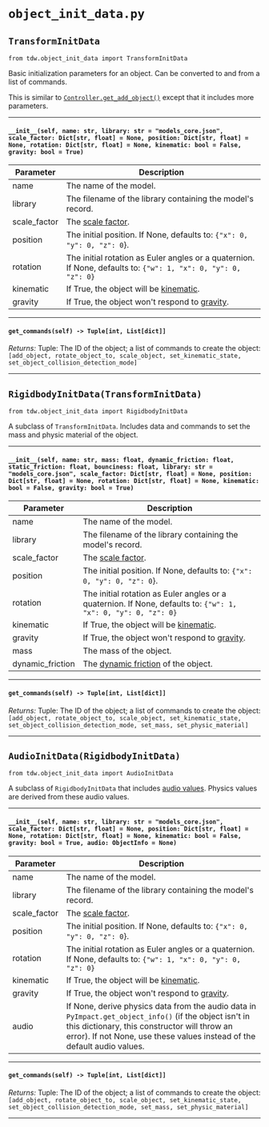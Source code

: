 # `object_init_data.py`

## `TransformInitData`

`from tdw.object_init_data import TransformInitData`

Basic initialization parameters for an object. Can be converted to and from a list of commands.

This is similar to [`Controller.get_add_object()`](controller.md) except that it includes more parameters.

***

#### `__init__(self, name: str, library: str = "models_core.json", scale_factor: Dict[str, float] = None, position: Dict[str, float] = None, rotation: Dict[str, float] = None, kinematic: bool = False, gravity: bool = True)`


| Parameter | Description |
| --- | --- |
| name | The name of the model. |
| library | The filename of the library containing the model's record. |
| scale_factor | The [scale factor](../api/command_api.md#scale_object). |
| position | The initial position. If None, defaults to: `{"x": 0, "y": 0, "z": 0`}. |
| rotation | The initial rotation as Euler angles or a quaternion. If None, defaults to: `{"w": 1, "x": 0, "y": 0, "z": 0}` |
| kinematic | If True, the object will be [kinematic](../api/command_api.md#set_kinematic_state). |
| gravity | If True, the object won't respond to [gravity](../api/command_api.md#set_kinematic_state). |

***

#### `get_commands(self) -> Tuple[int, List[dict]]`

_Returns:_  Tuple: The ID of the object; a list of commands to create the object: `[add_object, rotate_object_to, scale_object, set_kinematic_state, set_object_collision_detection_mode]`

***

## `RigidbodyInitData(TransformInitData)`

`from tdw.object_init_data import RigidbodyInitData`

A subclass of `TransformInitData`. Includes data and commands to set the mass and physic material of the object.

***

#### `__init__(self, name: str, mass: float, dynamic_friction: float, static_friction: float, bounciness: float, library: str = "models_core.json", scale_factor: Dict[str, float] = None, position: Dict[str, float] = None, rotation: Dict[str, float] = None, kinematic: bool = False, gravity: bool = True)`


| Parameter | Description |
| --- | --- |
| name | The name of the model. |
| library | The filename of the library containing the model's record. |
| scale_factor | The [scale factor](../api/command_api.md#scale_object). |
| position | The initial position. If None, defaults to: `{"x": 0, "y": 0, "z": 0`}. |
| rotation | The initial rotation as Euler angles or a quaternion. If None, defaults to: `{"w": 1, "x": 0, "y": 0, "z": 0}` |
| kinematic | If True, the object will be [kinematic](../api/command_api.md#set_kinematic_state). |
| gravity | If True, the object won't respond to [gravity](../api/command_api.md#set_kinematic_state). |
| mass | The mass of the object. |
| dynamic_friction | The [dynamic friction](../api/command_api.md#set_physic_material) of the object. |

***

#### `get_commands(self) -> Tuple[int, List[dict]]`

_Returns:_  Tuple: The ID of the object; a list of commands to create the object: `[add_object, rotate_object_to, scale_object, set_kinematic_state, set_object_collision_detection_mode, set_mass, set_physic_material]`

***

## `AudioInitData(RigidbodyInitData)`

`from tdw.object_init_data import AudioInitData`

A subclass of `RigidbodyInitData` that includes [audio values](py_impact.md#objectinfo).
Physics values are derived from these audio values.

***

#### `__init__(self, name: str, library: str = "models_core.json", scale_factor: Dict[str, float] = None, position: Dict[str, float] = None, rotation: Dict[str, float] = None, kinematic: bool = False, gravity: bool = True, audio: ObjectInfo = None)`


| Parameter | Description |
| --- | --- |
| name | The name of the model. |
| library | The filename of the library containing the model's record. |
| scale_factor | The [scale factor](../api/command_api.md#scale_object). |
| position | The initial position. If None, defaults to: `{"x": 0, "y": 0, "z": 0`}. |
| rotation | The initial rotation as Euler angles or a quaternion. If None, defaults to: `{"w": 1, "x": 0, "y": 0, "z": 0}` |
| kinematic | If True, the object will be [kinematic](../api/command_api.md#set_kinematic_state). |
| gravity | If True, the object won't respond to [gravity](../api/command_api.md#set_kinematic_state). |
| audio | If None, derive physics data from the audio data in `PyImpact.get_object_info()` (if the object isn't in this dictionary, this constructor will throw an error). If not None, use these values instead of the default audio values. |

***

#### `get_commands(self) -> Tuple[int, List[dict]]`

_Returns:_  Tuple: The ID of the object; a list of commands to create the object: `[add_object, rotate_object_to, scale_object, set_kinematic_state, set_object_collision_detection_mode, set_mass, set_physic_material]`

***

